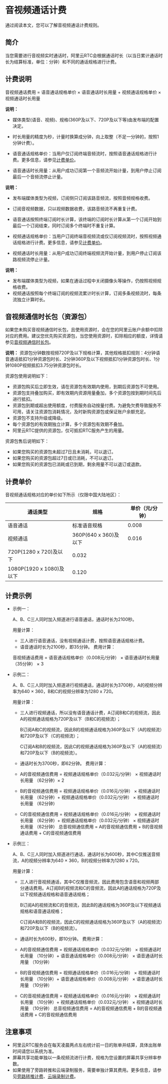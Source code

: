 # 音视频通话计费

通过阅读本文，您可以了解音视频通话计费规则。

## 简介

当您需要进行音视频实时通话时，阿里云RTC会根据通话时长（以当日累计通话时长为结算标准，单位：分钟）和不同的通话规格进行计费。

## 计费说明

音视频通话费用 = 语音通话规格单价 × 语音通话时长用量 + 视频通话规格单价 × 视频通话时长用量

**说明：**

-   媒体类型\(语音、视频\)、规格\(360P及以下、720P及以下等\)由发布端的配置决定。
-   时长用量的精度为秒，计量时换算成分钟，向上取整（不足一分钟的，按照1分钟计费）。

-   语音通话规格单价：当用户仅订阅终端音频流时，按照语音通话规格进行计费。更多信息，请参见[计费单价](#section_s4t_0le_bjq)。
-   语音通话时长用量：从用户成功订阅第一个音频流开始计量，到用户停止订阅最后一个音频流停止计量。

**说明：**

-   发布端媒体类型为视频，订阅侧只订阅该路音频流，按照音频规格收费。
-   订阅音视频数据，只以视频数据收费，该路音频流不再重复计费。
-   语音通话按照终端订阅时长计算，该终端的订阅时长计算从第一个订阅开始到最后一个订阅结束，同时订阅多个终端时不重复计算。

-   视频通话规格单价：当用户订阅终端音视频流或仅订阅视频流时，按照视频通话规格进行计费。更多信息，请参见[计费单价](#section_s4t_0le_bjq)。
-   视频通话时长用量：从用户成功订阅终端视频流开始计量，到用户停止订阅该路视频流停止计量。

**说明：**

-   发布端媒体类型为视频，如果在通话过程中关闭摄像头等操作，仍按照视频规格收费。
-   视频通话按照每个终端订阅的视频流累计时长计算，订阅多条视频流时，每条流独立计算时长。

## 音视频通信时长包（资源包）

如果您未购买音视频通信时长包，且使用资源时，会在您的阿里云账户余额中扣除对应的费用。建议您优先购买资源包，当您使用资源时，扣除相应的额度，详情请参见[音视频通信时长包](https://common-buy.aliyun.com/?commodityCode=rtcdurationpackage)。

**说明：** 资源包分钟数按视频720P及以下规格计算，其他规格抵扣规则：4分钟语音通话抵扣1分钟资源包时长、2分钟360P及以下视频抵扣1分钟资源包时长、1分钟1080P视频抵扣3.75分钟资源包时长。

资源包使用说明如下：

-   资源包购买后立即生效，请在资源包有效期内使用，到期后资源包不可使用。
-   资源包支持叠加购买，即有效期内资源用量叠加，多个资源包按到期时间先后进行抵扣。
-   资源包到期或超出使用额度，付费服务自动按量付费。为避免欠费导致服务不可用，请关注资源包消耗情况，及时新购资源包或保证账户余额充足。
-   资源包不支持升级或降级。
-   每个资源包的有效期独立计算，多个资源包有效期不叠加。
-   阿里云RTC提供的资源包，仅可抵扣RTC服务产生的用量。

资源包售后说明如下：

-   如果您购买的资源包未超过7日且未消耗，可以退订。
-   如果您购买的资源包超过7日或已消耗，不可以退订。
-   如果您购买的资源包已消耗或已到期，剩余用量不可以退订或退款。

## 计费单价

音视频通话规格对应的单价如下所示（仅限中国大陆地区）：

|通话类型|规格|单价（元/分钟）|
|----|--|--------|
|语音通话|标准语音规格|0.008|
|视频通话|360P\(640 x 360\)及以下|0.016|
|720P\(1280 x 720\)及以下|0.032|
|1080P\(1920 x 1080\)及以下|0.120|

## 计费示例

-   示例一：

    A、B、C三人同时加入频道进行语音通话，通话时长为2100秒。

    用量计算：

    -   三人进行语音通话，没有视频通话计费，按照语音通话规格计费。
    -   语音通话时长为2100秒，即35分钟。
    费用计算：

    音视频通话费用 = 语音通话规格单价（0.008元/分钟） × 语音通话时长用量（35分钟） × 3

-   示例二：

    A、B、C三人同时加入频道进行视频通话，通话时长为3700秒，A的视频分辨率为640 × 360，B和C的视频分辨率为1280 x 720。

    用量计算：

    -   三人进行视频通话，所以没有语音通话计费，A订阅B和C的视频流，因此A的视频通话规格为720P及以下（B和C的视频流）；

        B订阅A和C的视频流，因此B的视频通话规格为360P及以下（A的视频流）和720P及以下（C的视频流）；

        C订阅A和B的视频流，因此C的视频通话规格为360P及以下（A的视频流）和720P及以下（B的视频流）。

    -   通话时长为3700秒，即62分钟。
    费用计算：

    -   A的音视频通信费用 = 视频通话规格单价（0.032元/分钟） × 视频通话时长用量 （62分钟）× 2
    -   B的音视频通信费用 = 视频通话规格单价（0.016元/分钟） × 视频通话时长用量 （62分钟）+ 视频通话规格单价（0.032元/分钟） × 视频通话时长用量 （62分钟）
    -   C的音视频通信费用 = 视频通话规格单价（0.016元/分钟） × 视频通话时长用量 （62分钟）+ 视频通话规格单价（0.032元/分钟） × 视频通话时长用量 （62分钟）
    总音视频通信费用 = A的音视频通信费用 + B的音视频通话费用 + C的音视频通信费用

-   示例三：

    A、B、C三人同时加入频道进行通话，通话时长为600秒，其中C仅推送音频流，A的视频分辨率为640 × 360，B的视频分辨率为1280 x 720。

    用量计算：

    -   三人进行音视频通话，其中C仅推音频流，因此费用包含语音和视频两部分通话费用。A订阅B的视频流和C的音频流，因此A的通话规格为720P及以下视频通话规格和语音通话规格；

        B订阅A的视频流和C的音频流，因此B的通话规格为360P及以下视频通话规格和语音通话规格；

        C订阅A和B的视频流，因此C的视频通话规格为360P及以下（A的视频流）和720P及以下（B的视频流）。

    -   通话时长为600秒，即10分钟。
    费用计算：

    -   A的音视频通信费用 = 视频通话规格单价（0.032元/分钟） × 视频通话时长用量 （10分钟）+ 语音通话规格单价（0.008元/分钟） × 语音通话时长用量 （10分钟）
    -   B的音视频通信费用 = 视频通话规格单价（0.016元/分钟） × 视频通话时长用量 （10分钟）+ 语音通话规格单价（0.008元/分钟） × 语音通话时长用量 （10分钟）
    -   C的音视频通信费用 = 视频通话规格单价（0.016元/分钟） × 视频通话时长用量 （10分钟）+ 视频通话规格单价（0.032元/分钟） × 视频通话时长用量 （10分钟）
    总音视频通信费用 = A的音视频通信费用 + B的音视频通话费用 + C的音视频通信费用


## 注意事项

-   阿里云RTC服务会在每天凌晨两点左右统计前一日的账单并结算，具体出账单时间请您以系统为准。
-   屏幕共享功能单独以一条视频流进行计费，规格为您设置的屏幕共享分辨率参数。
-   如果使用了旁路转推和云端录制服务，需要单独计算其费用。更多信息，请参见[旁路转推计费](/cn.zh-CN/产品定价/计费方式/旁路转推计费.md)、[云端录制计费](/cn.zh-CN/产品定价/计费方式/云端录制计费.md)。

